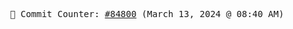 <p align="center">
    <samp>
        📮 Commit Counter: <a href="https://github.com/Javascript-void0/Javascript-void0/commits/main">#84800</a> (March 13, 2024 @ 08:40 AM)
    </samp>
</p>